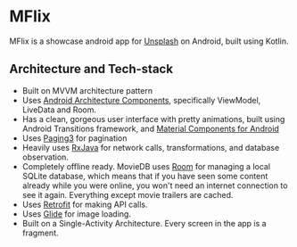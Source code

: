 <h1>MFlix</h1>

MFlix is a showcase android app for [Unsplash](https://https://unsplash.com/) on Android, built using Kotlin.

## Architecture and Tech-stack

* Built on MVVM architecture pattern
* Uses [Android Architecture Components](https://developer.android.com/topic/libraries/architecture/), specifically ViewModel, LiveData and Room.
* Has a clean, gorgeous user interface with pretty animations, built using Android Transitions framework, and [Material Components for Android](https://github.com/material-components/material-components-android)
* Uses [Paging3](https://developer.android.com/topic/libraries/architecture/paging/v3-overview) for pagination
* Heavily uses [RxJava](https://github.com/ReactiveX/RxJava) for network calls, transformations, and database observation.
* Completely offline ready. MovieDB uses [Room](https://developer.android.com/topic/libraries/architecture/room) for managing a local SQLite database, which means that if you have seen some content already while you were online, you won't need an internet connection to see it again. Everything except movie trailers are cached.
* Uses [Retrofit](https://square.github.io/retrofit/) for making API calls.
* Uses [Glide](https://github.com/bumptech/glide) for image loading.
* Built on a Single-Activity Architecture. Every screen in the app is a fragment.